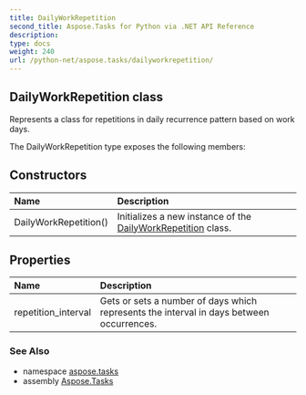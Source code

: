 ```yaml
---
title: DailyWorkRepetition
second_title: Aspose.Tasks for Python via .NET API Reference
description: 
type: docs
weight: 240
url: /python-net/aspose.tasks/dailyworkrepetition/
---
```


## DailyWorkRepetition class

Represents a class for repetitions in daily recurrence pattern based on work days.

The DailyWorkRepetition type exposes the following members:
## Constructors
| Name | Description |
| :- | :- |
|DailyWorkRepetition()|Initializes a new instance of the [DailyWorkRepetition](/tasks/python-net/aspose.tasks/dailyworkrepetition/) class.|
## Properties
| Name | Description |
| :- | :- |
|repetition_interval|Gets or sets a number of days which represents the interval in days between occurrences.|

### See Also

* namespace [aspose.tasks](/tasks/python-net/aspose.tasks/)
* assembly [Aspose.Tasks](/tasks/python-net/)

